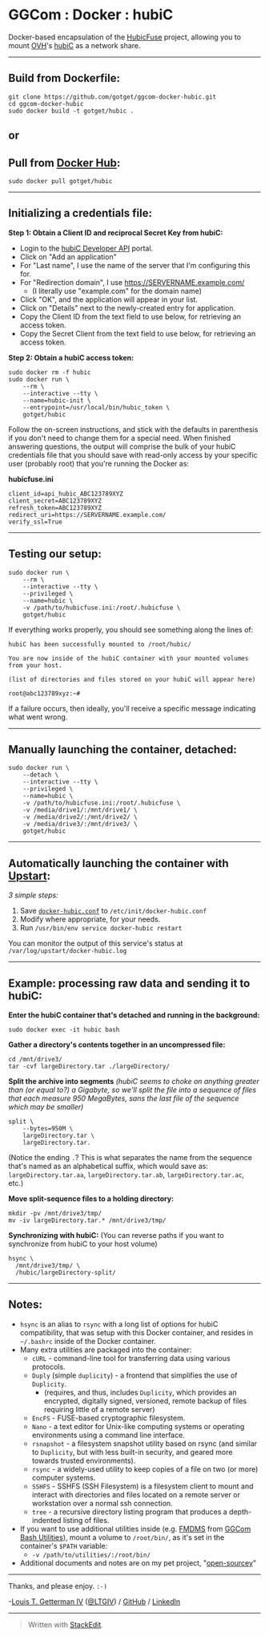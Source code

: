 # GGCom : Docker : hubiC

Docker-based encapsulation of the [HubicFuse](https://github.com/TurboGit/hubicfuse) project, allowing you to mount [OVH](https://www.ovh.com/)'s [hubiC](https://hubic.com/en/) as a network share.

----------

Build from Dockerfile:
----------------------

    git clone https://github.com/gotget/ggcom-docker-hubic.git
    cd ggcom-docker-hubic
    sudo docker build -t gotget/hubic .

__or__
--

Pull from [Docker Hub](https://hub.docker.com/):
------------------------------------------------

    sudo docker pull gotget/hubic

----------

Initializing a credentials file:
--------------------------------

**Step 1: Obtain a Client ID and reciprocal Secret Key from hubiC:**

 - Login to the [hubiC Developer API](https://hubic.com/home/browser/developers/) portal.
 - Click on "Add an application"
 - For "Last name", I use the name of the server that I'm configuring this for.
 - For "Redirection domain", I use https://SERVERNAME.example.com/
     - (I literally use "example.com" for the domain name)
 - Click "OK", and the application will appear in your list.
 - Click on "Details" next to the newly-created entry for application.
 - Copy the Client ID from the text field to use below, for retrieving an access token.
 - Copy the Secret Client from the text field to use below, for retrieving an access token.

**Step 2: Obtain a hubiC access token:**

    sudo docker rm -f hubic
    sudo docker run \
        --rm \
        --interactive --tty \
        --name=hubic-init \
        --entrypoint=/usr/local/bin/hubic_token \
        gotget/hubic

Follow the on-screen instructions, and stick with the defaults in parenthesis if you don't need to change them for a special need.  When finished answering questions, the output will comprise the bulk of your hubiC credentials file that you should save with read-only access by your specific user (probably root) that you're running the Docker as:

**hubicfuse.ini**
```
client_id=api_hubic_ABC123789XYZ
client_secret=ABC123789XYZ
refresh_token=ABC123789XYZ
redirect_uri=https://SERVERNAME.example.com/
verify_ssl=True
```

----------

Testing our setup:
------------------

    sudo docker run \
        --rm \
        --interactive --tty \
        --privileged \
        --name=hubic \
        -v /path/to/hubicfuse.ini:/root/.hubicfuse \
        gotget/hubic

If everything works properly, you should see something along the lines of:

```
hubiC has been successfully mounted to /root/hubic/

You are now inside of the hubiC container with your mounted volumes from your host.

(list of directories and files stored on your hubiC will appear here)

root@abc123789xyz:~#
```

If a failure occurs, then ideally, you'll receive a specific message indicating what went wrong.

----------

Manually launching the container, detached:
-------------------------------

    sudo docker run \
        --detach \
        --interactive --tty \
        --privileged \
        --name=hubic \
        -v /path/to/hubicfuse.ini:/root/.hubicfuse \
        -v /media/drive1/:/mnt/drive1/ \
        -v /media/drive2/:/mnt/drive2/ \
        -v /media/drive3/:/mnt/drive3/ \
        gotget/hubic

----------

Automatically launching the container with [Upstart](https://en.wikipedia.org/wiki/Upstart):
-------------------------------

*3 simple steps:*

 1. Save [`docker-hubic.conf`](https://github.com/gotget/ggcom-docker-hubic/blob/master/launch/docker-hubic.conf) to `/etc/init/docker-hubic.conf`
 2. Modify where appropriate, for your needs.
 3. Run `/usr/bin/env service docker-hubic restart`

You can monitor the output of this service's status at `/var/log/upstart/docker-hubic.log`

----------

Example: processing raw data and sending it to hubiC:
---------------------------------------------------------------

**Enter the hubiC container that's detached and running in the background:**

    sudo docker exec -it hubic bash

**Gather a directory's contents together in an uncompressed file:**

    cd /mnt/drive3/
    tar -cvf largeDirectory.tar ./largeDirectory/

**Split the archive into segments**
*(hubiC seems to choke on anything greater than (or equal to?) a Gigabyte, so we'll split the file into a sequence of files that each measure 950 MegaBytes, sans the last file of the sequence which may be smaller)*

    split \
        --bytes=950M \
        largeDirectory.tar \
        largeDirectory.tar.
(Notice the ending `.`?  This is what separates the name from the sequence that's named as an alphabetical suffix, which would save as: `largeDirectory.tar.aa`, `largeDirectory.tar.ab`, `largeDirectory.tar.ac`, etc.)

**Move split-sequence files to a holding directory:**

    mkdir -pv /mnt/drive3/tmp/
    mv -iv largeDirectory.tar.* /mnt/drive3/tmp/

**Synchronizing with hubiC:**
(You can reverse paths if you want to synchronize from hubiC to your host volume)

    hsync \
      /mnt/drive3/tmp/ \
      /hubic/largeDirectory-split/

----------

Notes:
------

 - `hsync` is an alias to `rsync` with a long list of options for hubiC compatibility, that was setup with this Docker container, and resides in `~/.bashrc` inside of the Docker container.
 - Many extra utilities are packaged into the container:
     - `cURL` - command-line tool for transferring data using various protocols.
     - `Duply` (simple `duplicity`) - a frontend that simplifies the use of `Duplicity`.
         - (requires, and thus, includes `Duplicity`, which provides an encrypted, digitally signed, versioned, remote backup of files requiring little of a remote server)
     - `EncFS` - FUSE-based cryptographic filesystem.
     - `Nano` - a text editor for Unix-like computing systems or operating environments using a command line interface.
     - `rsnapshot` - a filesystem snapshot utility based on rsync (and similar to `Duplicity`, but with less built-in security, and geared more towards trusted environments).
     - `rsync` - a widely-used utility to keep copies of a file on two (or more) computer systems.
     - `SSHFS` - SSHFS (SSH Filesystem) is a filesystem client to mount and interact with directories and files located on a remote server or workstation over a normal ssh connection.
     - `tree` - a recursive directory listing program that produces a depth-indented listing of files.
 - If you want to use additional utilities inside (e.g. [FMDMS](https://www.opensour.cc/ggcom/start?s%5B%5D=FMDMS#utilities) from [GGCom Bash Utilities](https://github.com/gotget/ggcom-bash-utils/)), mount a volume to `/root/bin/`, as it's set in the container's `$PATH` variable:
     - `-v /path/to/utilities/:/root/bin/`
 - Additional documents and notes are on my pet project, "[open-sourcey](https://www.opensour.cc/)"

----------

Thanks, and please enjoy.  `:-)`

-[Louis T. Getterman IV](http://Thad.Getterman.org/) ([@LTGIV](https://Twitter.com/LTGIV)) / [GitHub](https://GitHub.com/LTGIV) / [LinkedIn](https://LinkedIn.com/in/LTGIV)

----------

> Written with [StackEdit](https://stackedit.io/).
